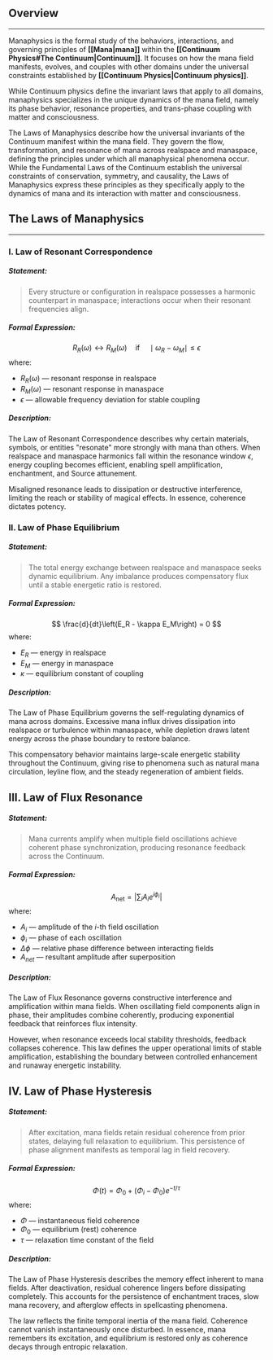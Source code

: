 ## Overview
---
Manaphysics is the formal study of the behaviors, interactions, and governing principles of **[[Mana|mana]]** within the **[[Continuum Physics#The Continuum|Continuum]]**. It focuses on how the mana field manifests, evolves, and couples with other domains under the universal constraints established by **[[Continuum Physics|Continuum physics]]**.

While Continuum physics define the invariant laws that apply to all domains, manaphysics specializes in the unique dynamics of the mana field, namely its phase behavior, resonance properties, and trans-phase coupling with matter and consciousness.

The Laws of Manaphysics describe how the universal invariants of the Continuum manifest within the mana field. They govern the flow, transformation, and resonance of mana across realspace and manaspace, defining the principles under which all manaphysical phenomena occur. While the Fundamental Laws of the Continuum establish the universal constraints of conservation, symmetry, and causality, the Laws of Manaphysics express these principles as they specifically apply to the dynamics of mana and its interaction with matter and consciousness.
## The Laws of Manaphysics
---
### I. Law of Resonant Correspondence
##### Statement:
> Every structure or configuration in realspace possesses a harmonic counterpart in manaspace; interactions occur when their resonant frequencies align.
##### Formal Expression:
$$
R_R(\omega)\leftrightarrow R_M(\omega)\quad \text{if} \quad \mid \omega_R-\omega_M \mid \leq \epsilon
$$
where:
- $R_R(\omega)$ — resonant response in realspace
- $R_M(\omega)$ — resonant response in manaspace
- $\epsilon$ — allowable frequency deviation for stable coupling
##### Description:
The Law of Resonant Correspondence describes why certain materials, symbols, or entities "resonate" more strongly with mana than others. When realspace and manaspace harmonics fall within the resonance window $\epsilon$, energy coupling becomes efficient, enabling spell amplification, enchantment, and Source attunement. 

Misaligned resonance leads to dissipation or destructive interference, limiting the reach or stability of magical effects. In essence, coherence dictates potency.
### II. Law of Phase Equilibrium
##### Statement: 
> The total energy exchange between realspace and manaspace seeks dynamic equilibrium. Any imbalance produces compensatory flux until a stable energetic ratio is restored.
##### Formal Expression:
$$
\frac{d}{dt}\left(E_R - \kappa E_M\right) = 0
$$
where:
- $E_R$ — energy in realspace
- $E_M$ — energy in manaspace
- $\kappa$ — equilibrium constant of coupling
##### Description:
The Law of Phase Equilibrium governs the self-regulating dynamics of mana across domains. Excessive mana influx drives dissipation into realspace or turbulence within manaspace, while depletion draws latent energy across the phase boundary to restore balance.

This compensatory behavior maintains large-scale energetic stability throughout the Continuum, giving rise to phenomena such as natural mana circulation, leyline flow, and the steady regeneration of ambient fields.
## III. Law of Flux Resonance
##### Statement:
> Mana currents amplify when multiple field oscillations achieve coherent phase synchronization, producing resonance feedback across the Continuum.
##### Formal Expression:
$$
A_{\text{net}} = \left| \sum_{i} A_i e^{i \phi_i} \right|
$$
where:
- $A_i$ — amplitude of the $i$-th field oscillation
- $\phi_i$ — phase of each oscillation
- $\Delta \phi$ — relative phase difference between interacting fields
- $A_{net}$ — resultant amplitude after superposition
##### Description:
The Law of Flux Resonance governs constructive interference and amplification within mana fields. When oscillating field components align in phase, their amplitudes combine coherently, producing exponential feedback that reinforces flux intensity.

However, when resonance exceeds local stability thresholds, feedback collapses coherence. This law defines the upper operational limits of stable amplification, establishing the boundary between controlled enhancement and runaway energetic instability.
## IV. Law of Phase Hysteresis
##### Statement:
> After excitation, mana fields retain residual coherence from prior states, delaying full relaxation to equilibrium. This persistence of phase alignment manifests as temporal lag in field recovery.
##### Formal Expression:
$$
\Phi(t) = \Phi_0 + (\Phi_i - \Phi_0)e^{-t / \tau}
$$
where:
- $\Phi$ — instantaneous field coherence
- $\Phi_0$ — equilibrium (rest) coherence
- $\tau$ — relaxation time constant of the field
##### Description:
The Law of Phase Hysteresis describes the memory effect inherent to mana fields. After deactivation, residual coherence lingers before dissipating completely. This accounts for the persistence of enchantment traces, slow mana recovery, and afterglow effects in spellcasting phenomena.

The law reflects the finite temporal inertia of the mana field. Coherence cannot vanish instantaneously once disturbed. In essence, mana remembers its excitation, and equilibrium is restored only as coherence decays through entropic relaxation.